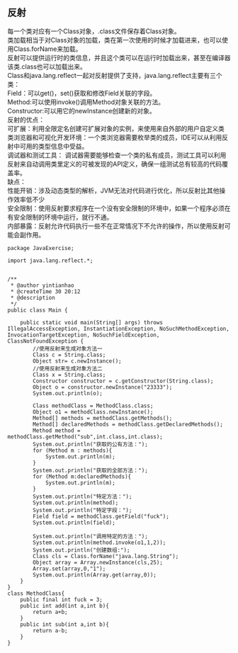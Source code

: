 ## 反射  

每一个类对应有一个Class对象，.class文件保存着Class对象。      
类加载相当于对Class对象的加载，类在第一次使用的时候才加载进来，也可以使用Class.forName来加载。      
反射可以提供运行时的类信息，并且这个类可以在运行时加载出来，甚至在编译器该类.class也可以加载出来。      
Class和java.lang.reflect一起对反射提供了支持，java.lang.reflect主要有三个类：      
Field：可以get()，set()获取和修改Field关联的字段。     
Method:可以使用invoke()调用Method对象关联的方法。   
Constructor:可以用它的newInstance创建新的对象。       
反射的优点：      
可扩展：利用全限定名创建可扩展对象的实例，来使用来自外部的用户自定义类     
类浏览器和可视化开发环境：一个类浏览器需要枚举类的成员，IDE可以从利用反射中可用的类型信息中受益。      
调试器和测试工具： 调试器需要能够检查一个类的私有成员，测试工具可以利用反射来自动调用类里定义的可被发现的API定义，确保一组测试总有较高的代码覆盖率。      
缺点：     
性能开销：涉及动态类型的解析，JVM无法对代码进行优化，所以反射比其他操作效率低不少    
安全限制：使用反射要求程序在一个没有安全限制的环境中，如果一个程序必须在有安全限制的环境中运行，就行不通。     
内部暴露：反射允许代码执行一些不在正常情况下不允许的操作，所以使用反射可能会副作用。        

```
package JavaExercise;

import java.lang.reflect.*;


/**
 * @author yintianhao
 * @createTime 30 20:12
 * @description
 */
public class Main {

    public static void main(String[] args) throws IllegalAccessException, InstantiationException, NoSuchMethodException, InvocationTargetException, NoSuchFieldException, ClassNotFoundException {
        //使用反射来生成对象方法一
        Class c = String.class;
        Object str= c.newInstance();
        //使用反射来生成对象方法二
        Class x = String.class;
        Constructor constructor = c.getConstructor(String.class);
        Object o = constructor.newInstance("23333");
        System.out.println(o);

        Class methodClass = MethodClass.class;
        Object o1 = methodClass.newInstance();
        Method[] methods = methodClass.getMethods();
        Method[] declaredMethods = methodClass.getDeclaredMethods();
        Method method = methodClass.getMethod("sub",int.class,int.class);
        System.out.println("获取的公有方法：");
        for (Method m : methods){
            System.out.println(m);
        }
        System.out.println("获取的全部方法：");
        for (Method m:declaredMethods){
            System.out.println(m);
        }
        System.out.println("特定方法：");
        System.out.println(method);
        System.out.println("特定字段：");
        Field field = methodClass.getField("fuck");
        System.out.println(field);

        System.out.println("调用特定的方法：");
        System.out.println(method.invoke(o1,1,2));
        System.out.println("创建数组:");
        Class cls = Class.forName("java.lang.String");
        Object array = Array.newInstance(cls,25);
        Array.set(array,0,"1");
        System.out.println(Array.get(array,0));
    }
}
class MethodClass{
    public final int fuck = 3;
    public int add(int a,int b){
        return a+b;
    }
    public int sub(int a,int b){
        return a-b;
    }
}
```
